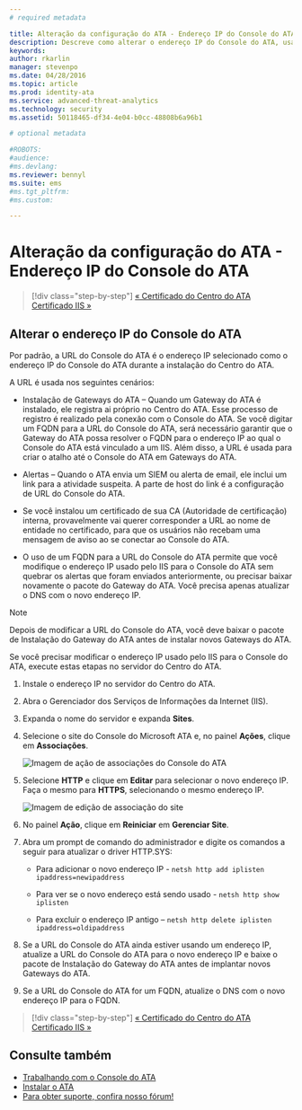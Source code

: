 ```yaml
---
# required metadata

title: Alteração da configuração do ATA - Endereço IP do Console do ATA | Microsoft Advanced Threat Analytics
description: Descreve como alterar o endereço IP do Console do ATA, usado para criar um atalho até o Console do ATA em Gateways do ATA.
keywords:
author: rkarlin
manager: stevenpo
ms.date: 04/28/2016
ms.topic: article
ms.prod: identity-ata
ms.service: advanced-threat-analytics
ms.technology: security
ms.assetid: 50118465-df34-4e04-b0cc-48808b6a96b1

# optional metadata

#ROBOTS:
#audience:
#ms.devlang:
ms.reviewer: bennyl
ms.suite: ems
#ms.tgt_pltfrm:
#ms.custom:

---
```


# Alteração da configuração do ATA - Endereço IP do Console do ATA

>[!div class="step-by-step"]
[« Certificado do Centro do ATA](modifying-ata-config-centercert.md)
[Certificado IIS »](modifying-ata-config-iiscert.md)

## Alterar o endereço IP do Console do ATA
Por padrão, a URL do Console do ATA é o endereço IP selecionado como o endereço IP do Console do ATA durante a instalação do Centro do ATA.

A URL é usada nos seguintes cenários:

-   Instalação de Gateways do ATA – Quando um Gateway do ATA é instalado, ele registra ai próprio no Centro do ATA. Esse processo de registro é realizado pela conexão com o Console do ATA. Se você digitar um FQDN para a URL do Console do ATA, será necessário garantir que o Gateway do ATA possa resolver o FQDN para o endereço IP ao qual o Console do ATA está vinculado a um IIS. Além disso, a URL é usada para criar o atalho até o Console do ATA em Gateways do ATA.

-   Alertas – Quando o ATA envia um SIEM ou alerta de email, ele inclui um link para a atividade suspeita. A parte de host do link é a configuração de URL do Console do ATA.

-   Se você instalou um certificado de sua CA (Autoridade de certificação) interna, provavelmente vai querer corresponder a URL ao nome de entidade no certificado, para que os usuários não recebam uma mensagem de aviso ao se conectar ao Console do ATA.

-   O uso de um FQDN para a URL do Console do ATA permite que você modifique o endereço IP usado pelo IIS para o Console do ATA sem quebrar os alertas que foram enviados anteriormente, ou precisar baixar novamente o pacote do Gateway do ATA. Você precisa apenas atualizar o DNS com o novo endereço IP.

> [!NOTE]
> Depois de modificar a URL do Console do ATA, você deve baixar o pacote de Instalação do Gateway do ATA antes de instalar novos Gateways do ATA.

Se você precisar modificar o endereço IP usado pelo IIS para o Console do ATA, execute estas etapas no servidor do Centro do ATA.

1.  Instale o endereço IP no servidor do Centro do ATA.

2.  Abra o Gerenciador dos Serviços de Informações da Internet (IIS).

3.  Expanda o nome do servidor e expanda **Sites**.

4.  Selecione o site do Console do Microsoft ATA e, no painel **Ações**, clique em **Associações**.

    ![Imagem de ação de associações do Console do ATA](media/ATA-console-change-IP-bindings.jpg)

5.  Selecione **HTTP** e clique em **Editar** para selecionar o novo endereço IP. Faça o mesmo para **HTTPS**, selecionando o mesmo endereço IP.

    ![Imagem de edição de associação do site](media/ATA-change-console-IP.jpg)

6.  No painel **Ação**, clique em **Reiniciar** em **Gerenciar Site**.

7.  Abra um prompt de comando do administrador e digite os comandos a seguir para atualizar o driver HTTP.SYS:

    -   Para adicionar o novo endereço IP - `netsh http add iplisten ipaddress=newipaddress`

    -   Para ver se o novo endereço está sendo usado - `netsh http show iplisten`

    -   Para excluir o endereço IP antigo – `netsh http delete iplisten ipaddress=oldipaddress`

8.  Se a URL do Console do ATA ainda estiver usando um endereço IP, atualize a URL do Console do ATA para o novo endereço IP e baixe o pacote de Instalação do Gateway do ATA antes de implantar novos Gateways do ATA.

9. Se a URL do Console do ATA for um FQDN, atualize o DNS com o novo endereço IP para o FQDN.

>[!div class="step-by-step"]
[« Certificado do Centro do ATA](modifying-ata-config-centercert.md)
[Certificado IIS »](modifying-ata-config-iiscert.md)


## Consulte também
- [Trabalhando com o Console do ATA](/advanced-threat-analytics/understand/working-with-ata-console)
- [Instalar o ATA](install-ata.md)
- [Para obter suporte, confira nosso fórum!](https://social.technet.microsoft.com/Forums/security/en-US/home?forum=mata)


<!--HONumber=Apr16_HO2-->


